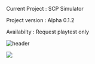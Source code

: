 

Current Project : SCP Simulator

Project version : Alpha 0.1.2

Availabilty : Request playtest only

![header](https://capsule-render.vercel.app/api?type=rect&&color=_custom_gradient&color=0:EEFF00,100:a82da8&height=10)

![](https://komarev.com/ghpvc/?username=craftedgp&color=brightgreen)

